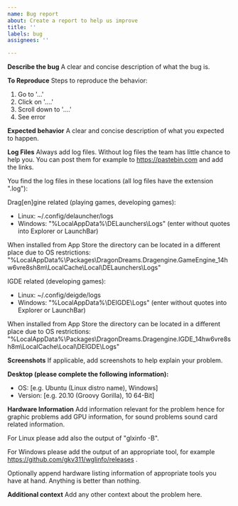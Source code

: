```yaml
---
name: Bug report
about: Create a report to help us improve
title: ''
labels: bug
assignees: ''

---
```


**Describe the bug**
A clear and concise description of what the bug is.

**To Reproduce**
Steps to reproduce the behavior:
1. Go to '...'
2. Click on '....'
3. Scroll down to '....'
4. See error

**Expected behavior**
A clear and concise description of what you expected to happen.

**Log Files**
Always add log files. Without log files the team has little chance to help you. You can post them for example to https://pastebin.com and add the links.

You find the log files in these locations (all log files have the extension ".log"):

Drag[en]gine related (playing games, developing games):
- Linux: ~/.config/delauncher/logs
- Windows: "%LocalAppData%\DELaunchers\Logs" (enter without quotes into Explorer or LaunchBar)

When installed from App Store the directory can be located in a different place due to OS restrictions: "%LocalAppData%\Packages\DragonDreams.Dragengine.GameEngine_14hw6vre8sh8m\LocalCache\Local\DELaunchers\Logs"

IGDE related (developing games):
- Linux: ~/.config/deigde/logs
- Windows: "%LocalAppData%\DEIGDE\Logs" (enter without quotes into Explorer or LaunchBar)

When installed from App Store the directory can be located in a different place due to OS restrictions: "%LocalAppData%\Packages\DragonDreams.Dragengine.IGDE_14hw6vre8sh8m\LocalCache\Local\DEIGDE\Logs"

**Screenshots**
If applicable, add screenshots to help explain your problem.

**Desktop (please complete the following information):**
 - OS: [e.g. Ubuntu (Linux distro name), Windows]
 - Version: [e.g. 20.10 (Groovy Gorilla), 10 64-Bit]

**Hardware Information**
Add information relevant for the problem hence for graphic problems add GPU information, for sound problems sound card related information.

For Linux please add also the output of "glxinfo -B".

For Windows please add the output of an appropriate tool, for example https://github.com/gkv311/wglinfo/releases .

Optionally append hardware listing information of appropriate tools you have at hand. Anything is better than nothing.

**Additional context**
Add any other context about the problem here.
